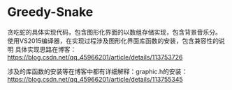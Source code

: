 # Greedy-Snake
贪吃蛇的具体实现代码，包含图形化界面的以数组存储实现，包含背景音乐分。
使用VS2015编译器，在实现过程涉及图形化界面库函数的安装，包含兼容性的说明
具体实现思路在博客：https://blog.csdn.net/qq_45966201/article/details/113753726


涉及的库函数的安装等在博客中都有详细解释：graphic.h的安装：https://blog.csdn.net/qq_45966201/article/details/113755345
